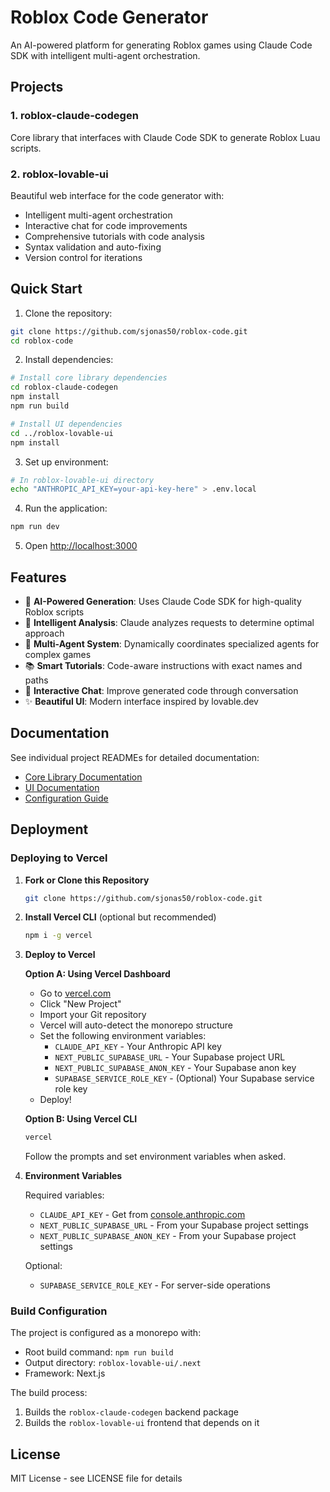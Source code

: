# Roblox Code Generator

An AI-powered platform for generating Roblox games using Claude Code SDK with intelligent multi-agent orchestration.

## Projects

### 1. roblox-claude-codegen
Core library that interfaces with Claude Code SDK to generate Roblox Luau scripts.

### 2. roblox-lovable-ui
Beautiful web interface for the code generator with:
- Intelligent multi-agent orchestration
- Interactive chat for code improvements
- Comprehensive tutorials with code analysis
- Syntax validation and auto-fixing
- Version control for iterations

## Quick Start

1. Clone the repository:
```bash
git clone https://github.com/sjonas50/roblox-code.git
cd roblox-code
```

2. Install dependencies:
```bash
# Install core library dependencies
cd roblox-claude-codegen
npm install
npm run build

# Install UI dependencies
cd ../roblox-lovable-ui
npm install
```

3. Set up environment:
```bash
# In roblox-lovable-ui directory
echo "ANTHROPIC_API_KEY=your-api-key-here" > .env.local
```

4. Run the application:
```bash
npm run dev
```

5. Open [http://localhost:3000](http://localhost:3000)

## Features

- 🤖 **AI-Powered Generation**: Uses Claude Code SDK for high-quality Roblox scripts
- 🧠 **Intelligent Analysis**: Claude analyzes requests to determine optimal approach
- 👥 **Multi-Agent System**: Dynamically coordinates specialized agents for complex games
- 📚 **Smart Tutorials**: Code-aware instructions with exact names and paths
- 💬 **Interactive Chat**: Improve generated code through conversation
- ✨ **Beautiful UI**: Modern interface inspired by lovable.dev

## Documentation

See individual project READMEs for detailed documentation:
- [Core Library Documentation](./roblox-claude-codegen/README.md)
- [UI Documentation](./roblox-lovable-ui/README.md)
- [Configuration Guide](./CLAUDE.md)

## Deployment

### Deploying to Vercel

1. **Fork or Clone this Repository**
   ```bash
   git clone https://github.com/sjonas50/roblox-code.git
   ```

2. **Install Vercel CLI** (optional but recommended)
   ```bash
   npm i -g vercel
   ```

3. **Deploy to Vercel**
   
   **Option A: Using Vercel Dashboard**
   - Go to [vercel.com](https://vercel.com)
   - Click "New Project"
   - Import your Git repository
   - Vercel will auto-detect the monorepo structure
   - Set the following environment variables:
     - `CLAUDE_API_KEY` - Your Anthropic API key
     - `NEXT_PUBLIC_SUPABASE_URL` - Your Supabase project URL
     - `NEXT_PUBLIC_SUPABASE_ANON_KEY` - Your Supabase anon key
     - `SUPABASE_SERVICE_ROLE_KEY` - (Optional) Your Supabase service role key
   - Deploy!

   **Option B: Using Vercel CLI**
   ```bash
   vercel
   ```
   Follow the prompts and set environment variables when asked.

4. **Environment Variables**
   
   Required variables:
   - `CLAUDE_API_KEY` - Get from [console.anthropic.com](https://console.anthropic.com/)
   - `NEXT_PUBLIC_SUPABASE_URL` - From your Supabase project settings
   - `NEXT_PUBLIC_SUPABASE_ANON_KEY` - From your Supabase project settings
   
   Optional:
   - `SUPABASE_SERVICE_ROLE_KEY` - For server-side operations

### Build Configuration

The project is configured as a monorepo with:
- Root build command: `npm run build`
- Output directory: `roblox-lovable-ui/.next`
- Framework: Next.js

The build process:
1. Builds the `roblox-claude-codegen` backend package
2. Builds the `roblox-lovable-ui` frontend that depends on it

## License

MIT License - see LICENSE file for details